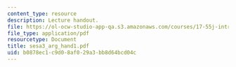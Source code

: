 ```yaml
---
content_type: resource
description: Lecture handout.
file: https://ol-ocw-studio-app-qa.s3.amazonaws.com/courses/17-55j-introduction-to-latin-american-studies-fall-2006/b0878ec1c9d08af029a3bb8d64bcd04c_sesa3_arg_hand1.pdf
file_type: application/pdf
resourcetype: Document
title: sesa3_arg_hand1.pdf
uid: b0878ec1-c9d0-8af0-29a3-bb8d64bcd04c
---
```

